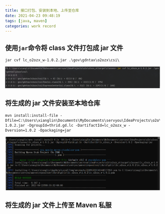 ```yaml
---
title: 接口打包、安装到本地、上传至仓库
date: 2021-04-23 09:48:19
tags: [java, maven]
categories: work record
---
```


## 使用`jar`命令将 class 文件打包成 jar 文件

```shell
jar cvf lc_o2ozx_w-1.0.2.jar .\gov\gdntax\o2ozx\csi\
```

![image-20210423095109224](https://raw.githubusercontent.com/xianglin2020/gallery/master/20210423095116.png)

## 将生成的 jar 文件安装至本地仓库

```shell
mvn install:install-file -Dfile=C:\Users\xianglin\Documents\MyDocuments\servyou\IdeaProjects\o2o\o2ozx_w\target\classes\lc_o2ozx_w-1.0.2.jar -DgroupId=thrid.gd.lc -DartifactId=lc_o2ozx_w -Dversion=1.0.2 -Dpackaging=jar
```

![image-20210423095800683](https://raw.githubusercontent.com/xianglin2020/gallery/master/20210423095800.png)

## 将生成的 jar 文件上传至 Maven 私服

